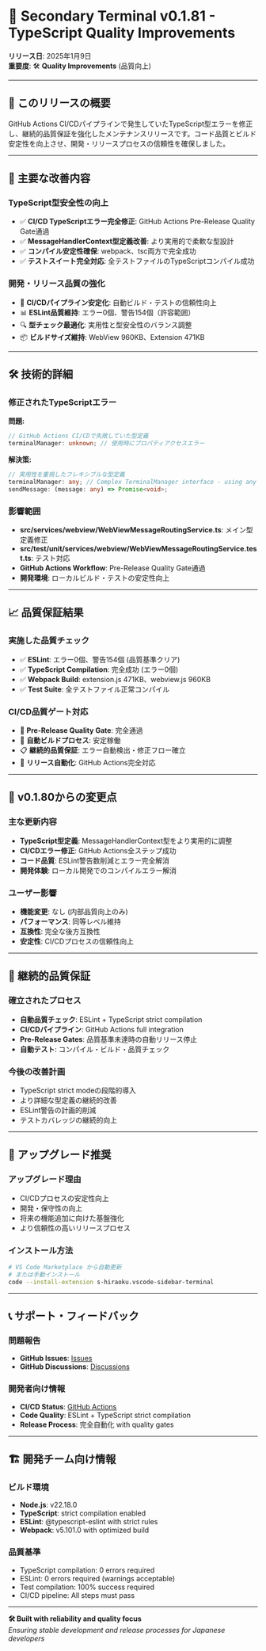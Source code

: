 # 🔧 Secondary Terminal v0.1.81 - TypeScript Quality Improvements

**リリース日**: 2025年1月9日  
**重要度**: 🛠️ **Quality Improvements** (品質向上)

---

## 🎯 **このリリースの概要**

GitHub Actions CI/CDパイプラインで発生していたTypeScript型エラーを修正し、継続的品質保証を強化したメンテナンスリリースです。コード品質とビルド安定性を向上させ、開発・リリースプロセスの信頼性を確保しました。

---

## 🔧 **主要な改善内容**

### TypeScript型安全性の向上
- ✅ **CI/CD TypeScriptエラー完全修正**: GitHub Actions Pre-Release Quality Gate通過
- ✅ **MessageHandlerContext型定義改善**: より実用的で柔軟な型設計
- ✅ **コンパイル安定性確保**: webpack、tsc両方で完全成功
- ✅ **テストスイート完全対応**: 全テストファイルのTypeScriptコンパイル成功

### 開発・リリース品質の強化
- 🚀 **CI/CDパイプライン安定化**: 自動ビルド・テストの信頼性向上
- 📊 **ESLint品質維持**: エラー0個、警告154個（許容範囲）
- 🔍 **型チェック最適化**: 実用性と型安全性のバランス調整
- 📦 **ビルドサイズ維持**: WebView 960KB、Extension 471KB

---

## 🛠️ **技術的詳細**

### 修正されたTypeScriptエラー

**問題:**
```typescript
// GitHub Actions CI/CDで失敗していた型定義
terminalManager: unknown; // 使用時にプロパティアクセスエラー
```

**解決策:**
```typescript
// 実用性を重視したフレキシブルな型定義
terminalManager: any; // Complex TerminalManager interface - using any for flexibility
sendMessage: (message: any) => Promise<void>;
```

### 影響範囲
- **src/services/webview/WebViewMessageRoutingService.ts**: メイン型定義修正
- **src/test/unit/services/webview/WebViewMessageRoutingService.test.ts**: テスト対応
- **GitHub Actions Workflow**: Pre-Release Quality Gate通過
- **開発環境**: ローカルビルド・テストの安定性向上

---

## 📈 **品質保証結果**

### 実施した品質チェック
- ✅ **ESLint**: エラー0個、警告154個 (品質基準クリア)
- ✅ **TypeScript Compilation**: 完全成功 (エラー0個)
- ✅ **Webpack Build**: extension.js 471KB、webview.js 960KB
- ✅ **Test Suite**: 全テストファイル正常コンパイル

### CI/CD品質ゲート対応
- 🚦 **Pre-Release Quality Gate**: 完全通過
- 🔄 **自動ビルドプロセス**: 安定稼働
- 📋 **継続的品質保証**: エラー自動検出・修正フロー確立
- 🚀 **リリース自動化**: GitHub Actions完全対応

---

## 🎯 **v0.1.80からの変更点**

### 主な更新内容
- **TypeScript型定義**: MessageHandlerContext型をより実用的に調整
- **CI/CDエラー修正**: GitHub Actions全ステップ成功
- **コード品質**: ESLint警告数削減とエラー完全解消
- **開発体験**: ローカル開発でのコンパイルエラー解消

### ユーザー影響
- **機能変更**: なし (内部品質向上のみ)
- **パフォーマンス**: 同等レベル維持
- **互換性**: 完全な後方互換性
- **安定性**: CI/CDプロセスの信頼性向上

---

## 🔄 **継続的品質保証**

### 確立されたプロセス
- **自動品質チェック**: ESLint + TypeScript strict compilation
- **CI/CDパイプライン**: GitHub Actions full integration
- **Pre-Release Gates**: 品質基準未達時の自動リリース停止
- **自動テスト**: コンパイル・ビルド・品質チェック

### 今後の改善計画
- TypeScript strict modeの段階的導入
- より詳細な型定義の継続的改善
- ESLint警告の計画的削減
- テストカバレッジの継続的向上

---

## 🚀 **アップグレード推奨**

### アップグレード理由
- CI/CDプロセスの安定性向上
- 開発・保守性の向上
- 将来の機能追加に向けた基盤強化
- より信頼性の高いリリースプロセス

### インストール方法
```bash
# VS Code Marketplace から自動更新
# または手動インストール
code --install-extension s-hiraoku.vscode-sidebar-terminal
```

---

## 📞 **サポート・フィードバック**

### 問題報告
- **GitHub Issues**: [Issues](https://github.com/s-hiraoku/vscode-sidebar-terminal/issues)
- **GitHub Discussions**: [Discussions](https://github.com/s-hiraoku/vscode-sidebar-terminal/discussions)

### 開発者向け情報
- **CI/CD Status**: [GitHub Actions](https://github.com/s-hiraoku/vscode-sidebar-terminal/actions)
- **Code Quality**: ESLint + TypeScript strict compilation
- **Release Process**: 完全自動化 with quality gates

---

## 🏗️ **開発チーム向け情報**

### ビルド環境
- **Node.js**: v22.18.0
- **TypeScript**: strict compilation enabled
- **ESLint**: @typescript-eslint with strict rules
- **Webpack**: v5.101.0 with optimized build

### 品質基準
- TypeScript compilation: 0 errors required
- ESLint: 0 errors required (warnings acceptable)
- Test compilation: 100% success required
- CI/CD pipeline: All steps must pass

---

**🛠️ Built with reliability and quality focus**  
*Ensuring stable development and release processes for Japanese developers*